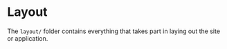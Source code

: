 # Layout

The `layout/` folder contains everything that takes part in laying out the site or application.